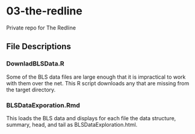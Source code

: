 # 03-the-redline
Private repo for The Redline

## File Descriptions

### DownladBLSData.R

Some of the BLS data files are large enough that it is impractical to work with
them over the net. This R script downloads any that are missing from the target
directory.

### BLSDataExporation.Rmd

This loads the BLS data and displays for each file the data structure, summary, head, and tail as BLSDataExploration.html.
